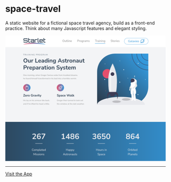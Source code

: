 # space-travel

A static website for a fictional space travel agency, build as a front-end practice. Think about many Javascript features and elegant styling.

![Quick snapshot](https://github.com/dowely/space-travel/blob/master/spaceTravel.png?raw=true)

---

[Visit the App](https://dowely.github.io/space-travel)
